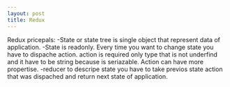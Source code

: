 ```yaml
---
layout: post
title: Redux
---
```

Redux pricepals:
-State or state tree is single object that represent data of application.
-State is readonly. Every time you want to change state you have to dispache action.
  action is required only type that is not underfind and it have to be string because is seriazable. Action can have more propertise.
-reducer to descripe state you have to take previos state action that was dispached and return next state of application.
